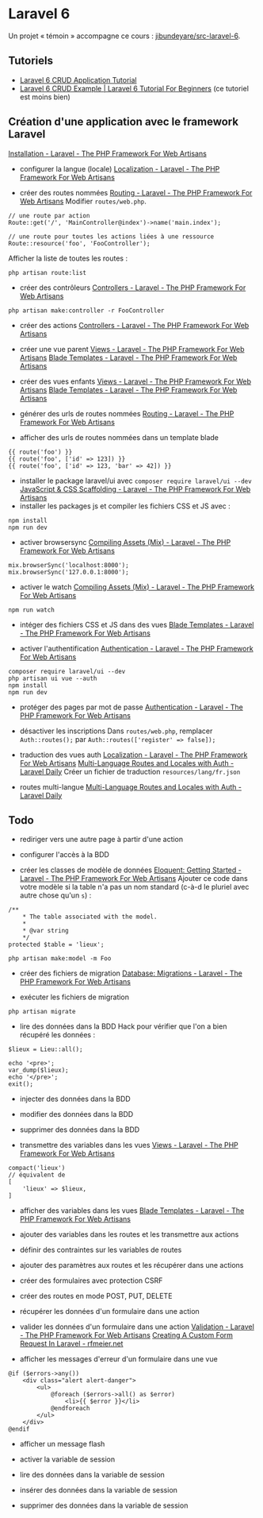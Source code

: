 # Laravel 6

Un projet « témoin » accompagne ce cours : [jibundeyare/src-laravel-6](https://github.com/jibundeyare/src-laravel-6).

## Tutoriels

- [Laravel 6 CRUD Application Tutorial](https://www.itsolutionstuff.com/post/laravel-6-crud-application-tutorialexample.html)
- [Laravel 6 CRUD Example | Laravel 6 Tutorial For Beginners](https://appdividend.com/2019/09/12/laravel-6-crud-example-laravel-6-tutorial-for-beginners/) (ce tutoriel est moins bien)

## Création d'une application avec le framework Laravel

[Installation - Laravel - The PHP Framework For Web Artisans](https://laravel.com/docs/6.x/)

- configurer la langue (locale)
[Localization - Laravel - The PHP Framework For Web Artisans](https://laravel.com/docs/6.x/localization#configuring-the-locale)

- créer des routes nommées
[Routing - Laravel - The PHP Framework For Web Artisans](https://laravel.com/docs/6.x/routing#basic-routing)
Modifier `routes/web.php`.
```
// une route par action
Route::get('/', 'MainController@index')->name('main.index');
```
```
// une route pour toutes les actions liées à une ressource
Route::resource('foo', 'FooController');
```
Afficher la liste de toutes les routes :
```
php artisan route:list
```


- créer des contrôleurs
[Controllers - Laravel - The PHP Framework For Web Artisans](https://laravel.com/docs/6.x/controllers#single-action-controllers)
```
php artisan make:controller -r FooController
```
- créer des actions
[Controllers - Laravel - The PHP Framework For Web Artisans](https://laravel.com/docs/6.x/controllers#single-action-controllers)

- créer une vue parent
[Views - Laravel - The PHP Framework For Web Artisans](https://laravel.com/docs/6.x/views#creating-views)
[Blade Templates - Laravel - The PHP Framework For Web Artisans](https://laravel.com/docs/6.x/blade)
- créer des vues enfants
[Views - Laravel - The PHP Framework For Web Artisans](https://laravel.com/docs/6.x/views#creating-views)
[Blade Templates - Laravel - The PHP Framework For Web Artisans](https://laravel.com/docs/6.x/blade)

- générer des urls de routes nommées
[Routing - Laravel - The PHP Framework For Web Artisans](https://laravel.com/docs/6.x/routing#named-routes)
- afficher des urls de routes nommées dans un template blade
```
{{ route('foo') }}
{{ route('foo', ['id' => 123]) }}
{{ route('foo', ['id' => 123, 'bar' => 42]) }}
```

- installer le package laravel/ui avec `composer require laravel/ui --dev`
[JavaScript & CSS Scaffolding - Laravel - The PHP Framework For Web Artisans](https://laravel.com/docs/6.x/frontend)
- installer les packages js et compiler les fichiers CSS et JS avec :
```
npm install
npm run dev
```

- activer browsersync
[Compiling Assets (Mix) - Laravel - The PHP Framework For Web Artisans](https://laravel.com/docs/6.x/mix#browsersync-reloading)
```
mix.browserSync('localhost:8000');
mix.browserSync('127.0.0.1:8000');
```

- activer le watch
[Compiling Assets (Mix) - Laravel - The PHP Framework For Web Artisans](https://laravel.com/docs/6.x/mix#running-mix)
```
npm run watch
```

- intéger des fichiers CSS et JS dans des vues
[Blade Templates - Laravel - The PHP Framework For Web Artisans](https://laravel.com/docs/6.x/blade#stacks)

- activer l'authentification
[Authentication - Laravel - The PHP Framework For Web Artisans](https://laravel.com/docs/6.x/authentication#included-routing)
```
composer require laravel/ui --dev
php artisan ui vue --auth
npm install
npm run dev
```
- protéger des pages par mot de passe
[Authentication - Laravel - The PHP Framework For Web Artisans](https://laravel.com/docs/6.x/authentication#included-routing)

- désactiver les inscriptions
Dans `routes/web.php`, remplacer `Auth::routes();` par `Auth::routes(['register' => false]);`

- traduction des vues auth
[Localization - Laravel - The PHP Framework For Web Artisans](https://laravel.com/docs/6.x/localization)
[Multi-Language Routes and Locales with Auth - Laravel Daily](https://laraveldaily.com/multi-language-routes-and-locales-with-auth/)
Créer un fichier de traduction `resources/lang/fr.json`
- routes multi-langue
[Multi-Language Routes and Locales with Auth - Laravel Daily](https://laraveldaily.com/multi-language-routes-and-locales-with-auth/)

## Todo

- rediriger vers une autre page à partir d'une action

- configurer l'accès à la BDD

- créer les classes de modèle de données
[Eloquent: Getting Started - Laravel - The PHP Framework For Web Artisans](https://laravel.com/docs/6.x/eloquent#defining-models)
Ajouter ce code dans votre modèle si la table n'a pas un nom standard (c-à-d le pluriel avec autre chose qu'un `s`) :
```
/**
    * The table associated with the model.
    *
    * @var string
    */
protected $table = 'lieux';
```
```
php artisan make:model -m Foo
```

- créer des fichiers de migration
[Database: Migrations - Laravel - The PHP Framework For Web Artisans](https://laravel.com/docs/6.x/migrations#creating-columns)

- exécuter les fichiers de migration
```
php artisan migrate
```
- lire des données dans la BDD
Hack pour vérifier que l'on a bien récupéré les données :
```
$lieux = Lieu::all();

echo '<pre>';
var_dump($lieux);
echo '</pre>';
exit();
```

- injecter des données dans la BDD
- modifier des données dans la BDD
- supprimer des données dans la BDD

- transmettre des variables dans les vues
[Views - Laravel - The PHP Framework For Web Artisans](https://laravel.com/docs/6.x/views#creating-views)
```
compact('lieux')
// équivalent de
[
    'lieux' => $lieux,
]
```
- afficher des variables dans les vues
[Blade Templates - Laravel - The PHP Framework For Web Artisans](https://laravel.com/docs/6.x/blade#loops)

- ajouter des variables dans les routes et les transmettre aux actions
- définir des contraintes sur les variables de routes
- ajouter des paramètres aux routes et les récupérer dans une actions

- créer des formulaires avec protection CSRF
- créer des routes en mode POST, PUT, DELETE
- récupérer les données d'un formulaire dans une action
- valider les données d'un formulaire dans une action
[Validation - Laravel - The PHP Framework For Web Artisans](https://laravel.com/docs/6.x/validation)
[Creating A Custom Form Request In Laravel - rfmeier.net](https://rfmeier.net/creating-custom-form-request-laravel/)
- afficher les messages d'erreur d'un formulaire dans une vue
```
@if ($errors->any())
    <div class="alert alert-danger">
        <ul>
            @foreach ($errors->all() as $error)
                <li>{{ $error }}</li>
            @endforeach
        </ul>
    </div>
@endif
```
- afficher un message flash

- activer la variable de session
- lire des données dans la variable de session
- insérer des données dans la variable de session
- supprimer des données dans la variable de session

